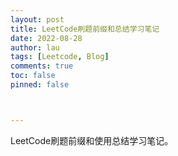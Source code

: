 ```yaml
---
layout: post
title: LeetCode刷题前缀和总结学习笔记
date: 2022-08-28
author: lau
tags: [Leetcode, Blog]
comments: true
toc: false
pinned: false



---
```


LeetCode刷题前缀和使用总结学习笔记。

<!-- more -->